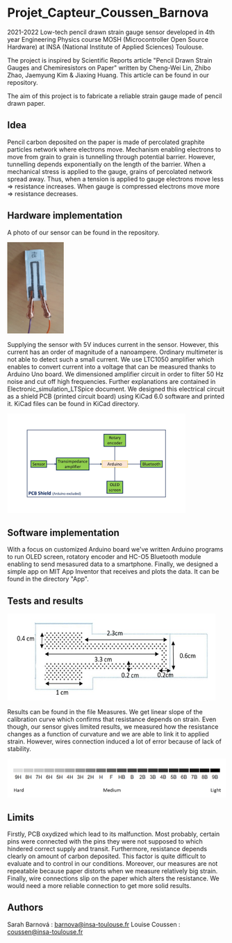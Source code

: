 # Projet_Capteur_Coussen_Barnova
 2021-2022
 Low-tech pencil drawn strain gauge sensor developed in 4th year Engineering Physics course MOSH (Microcontroller Open Source Hardware) at INSA (National Institute of Applied Sciences) Toulouse.

The project is inspired by Scientific Reports article "Pencil Drawn Strain Gauges and Chemiresistors on Paper" written by Cheng-Wei Lin, Zhibo Zhao, Jaemyung Kim & Jiaxing Huang. This article can be found in our repository.

The aim of this project is to fabricate a reliable strain gauge made of pencil drawn paper.

## Idea
Pencil carbon deposited on the paper is made of percolated graphite particles network where electrons move. Mechanism enabling electrons to move from grain to grain is tunnelling through potential barrier. However, tunnelling depends exponentially on the length of the barrier. When a mechanical stress is applied to the gauge, grains of percolated network spread away. Thus, when a tension is applied to gauge electrons move less => resistance increases. When gauge is compressed electrons move more => resistance decreases.

## Hardware implementation
A photo of our sensor can be found in the repository.

<img src="https://github.com/MOSH-Insa-Toulouse/Projet_Capteur_Coussen_Barnova/blob/main/Sensor.jpeg" width="130" height="210">

Supplying the sensor with 5V induces current in the sensor. However, this current has an order of magnitude of a nanoampere. Ordinary multimeter is not able to detect such a small current. We use LTC1050 amplifier which enables to convert current into a voltage that can be measured thanks to Arduino Uno board.
We dimensioned amplifier circuit in order to filter 50 Hz noise and cut off high frequencies. Further explanations are contained in Electronic_simulation_LTSpice document.
We designed this electrical circuit as a shield PCB (printed circuit board) using KiCad 6.0 software and printed it. KiCad files can be found in KiCad directory.

<img src="https://github.com/MOSH-Insa-Toulouse/Projet_Capteur_Coussen_Barnova/blob/main/Scheme_PCB.jpg?raw=true" width="410" height="230">

## Software implementation
With a focus on customized Arduino board we've written Arduino programs to run OLED screen, rotatory encoder and HC-O5 Bluetooth module enabling to send mesasured data to a smartphone. Finally, we designed a simple app on MIT App Inventor that receives and plots the data. It can be found in the directory "App".

## Tests and results

<img src="https://github.com/MOSH-Insa-Toulouse/Projet_Capteur_Coussen_Barnova/blob/main/Sensor_dimensions.jpeg?raw=true" width="480" height="200">

Results can be found in the file Measures. We get linear slope of the calibration curve which confirms that resistance depends on strain. Even though, our sensor gives limited results, we measured how the resistance changes as a function of curvature and we are able to link it to applied strain. However, wires connection induced a lot of error because of lack of stability.

<img src="https://github.com/MOSH-Insa-Toulouse/Projet_Capteur_Coussen_Barnova/blob/main/Pencil_hardness_scale.png?raw=true" width="600" height="90">

## Limits 
Firstly, PCB oxydized which lead to its malfunction. Most probably, certain pins were connected with the pins they were not supposed to which hindered correct supply and transit.
Furthermore, resistance depends clearly on amount of carbon deposited. This factor is quite difficult to evaluate and to control in our conditions.
Moreover, our measures are not repeatable because paper distorts when we measure relatively big strain. 
Finally, wire connections slip on the paper which alters the resistance. We would need a more reliable connection to get more solid results.

## Authors
Sarah Barnová : barnova@insa-toulouse.fr
Louise Coussen : coussen@insa-toulouse.fr
